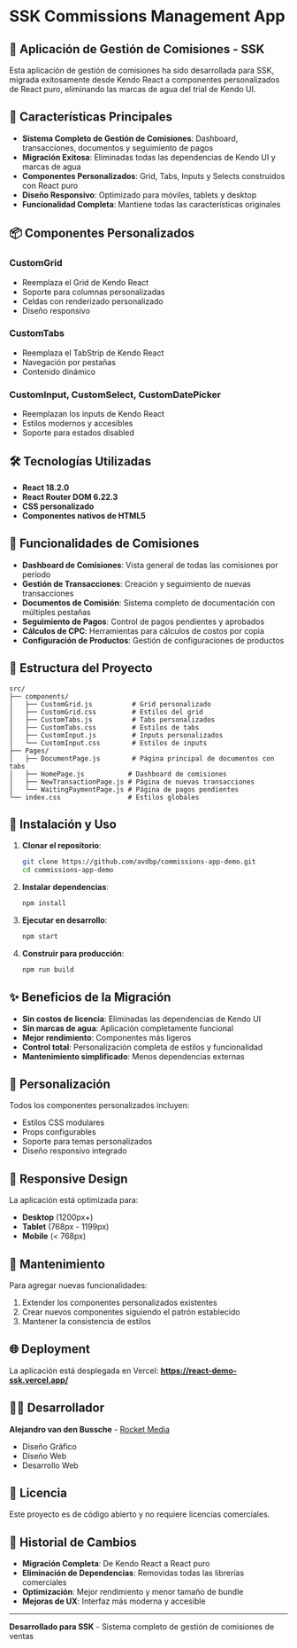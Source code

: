 # SSK Commissions Management App

## 🚀 Aplicación de Gestión de Comisiones - SSK

Esta aplicación de gestión de comisiones ha sido desarrollada para SSK, migrada exitosamente desde Kendo React a componentes personalizados de React puro, eliminando las marcas de agua del trial de Kendo UI.

## 🎯 Características Principales

- **Sistema Completo de Gestión de Comisiones**: Dashboard, transacciones, documentos y seguimiento de pagos
- **Migración Exitosa**: Eliminadas todas las dependencias de Kendo UI y marcas de agua
- **Componentes Personalizados**: Grid, Tabs, Inputs y Selects construidos con React puro
- **Diseño Responsivo**: Optimizado para móviles, tablets y desktop
- **Funcionalidad Completa**: Mantiene todas las características originales

## 📦 Componentes Personalizados

### CustomGrid
- Reemplaza el Grid de Kendo React
- Soporte para columnas personalizadas
- Celdas con renderizado personalizado
- Diseño responsivo

### CustomTabs
- Reemplaza el TabStrip de Kendo React
- Navegación por pestañas
- Contenido dinámico

### CustomInput, CustomSelect, CustomDatePicker
- Reemplazan los inputs de Kendo React
- Estilos modernos y accesibles
- Soporte para estados disabled

## 🛠️ Tecnologías Utilizadas

- **React 18.2.0**
- **React Router DOM 6.22.3**
- **CSS personalizado**
- **Componentes nativos de HTML5**

## 💼 Funcionalidades de Comisiones

- **Dashboard de Comisiones**: Vista general de todas las comisiones por período
- **Gestión de Transacciones**: Creación y seguimiento de nuevas transacciones
- **Documentos de Comisión**: Sistema completo de documentación con múltiples pestañas
- **Seguimiento de Pagos**: Control de pagos pendientes y aprobados
- **Cálculos de CPC**: Herramientas para cálculos de costos por copia
- **Configuración de Productos**: Gestión de configuraciones de productos

## 📁 Estructura del Proyecto

```
src/
├── components/
│   ├── CustomGrid.js          # Grid personalizado
│   ├── CustomGrid.css         # Estilos del grid
│   ├── CustomTabs.js          # Tabs personalizados
│   ├── CustomTabs.css         # Estilos de tabs
│   ├── CustomInput.js         # Inputs personalizados
│   └── CustomInput.css        # Estilos de inputs
├── Pages/
│   ├── DocumentPage.js        # Página principal de documentos con tabs
│   ├── HomePage.js           # Dashboard de comisiones
│   ├── NewTransactionPage.js # Página de nuevas transacciones
│   └── WaitingPaymentPage.js # Página de pagos pendientes
└── index.css                 # Estilos globales
```

## 🚀 Instalación y Uso

1. **Clonar el repositorio**:
   ```bash
   git clone https://github.com/avdbp/commissions-app-demo.git
   cd commissions-app-demo
   ```

2. **Instalar dependencias**:
   ```bash
   npm install
   ```

3. **Ejecutar en desarrollo**:
   ```bash
   npm start
   ```

4. **Construir para producción**:
   ```bash
   npm run build
   ```

## ✨ Beneficios de la Migración

- **Sin costos de licencia**: Eliminadas las dependencias de Kendo UI
- **Sin marcas de agua**: Aplicación completamente funcional
- **Mejor rendimiento**: Componentes más ligeros
- **Control total**: Personalización completa de estilos y funcionalidad
- **Mantenimiento simplificado**: Menos dependencias externas

## 🎨 Personalización

Todos los componentes personalizados incluyen:
- Estilos CSS modulares
- Props configurables
- Soporte para temas personalizados
- Diseño responsivo integrado

## 📱 Responsive Design

La aplicación está optimizada para:
- **Desktop** (1200px+)
- **Tablet** (768px - 1199px)
- **Mobile** (< 768px)

## 🔧 Mantenimiento

Para agregar nuevas funcionalidades:
1. Extender los componentes personalizados existentes
2. Crear nuevos componentes siguiendo el patrón establecido
3. Mantener la consistencia de estilos

## 🌐 Deployment

La aplicación está desplegada en Vercel:
**https://react-demo-ssk.vercel.app/**

## 👨‍💻 Desarrollador

**Alejandro van den Bussche** - [Rocket Media](https://rocketmedia.es)
- Diseño Gráfico
- Diseño Web
- Desarrollo Web

## 📄 Licencia

Este proyecto es de código abierto y no requiere licencias comerciales.

## 🔄 Historial de Cambios

- **Migración Completa**: De Kendo React a React puro
- **Eliminación de Dependencias**: Removidas todas las librerías comerciales
- **Optimización**: Mejor rendimiento y menor tamaño de bundle
- **Mejoras de UX**: Interfaz más moderna y accesible

---

**Desarrollado para SSK** - Sistema completo de gestión de comisiones de ventas
